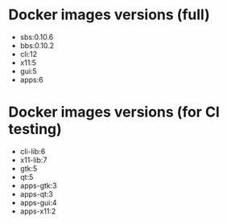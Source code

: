 # Docker images versions (full)

* sbs:0.10.6
* bbs:0.10.2
* cli:12
* x11:5
* gui:5
* apps:6

# Docker images versions (for CI testing)

* cli-lib:6
* x11-lib:7
* gtk:5
* qt:5
* apps-gtk:3
* apps-qt:3
* apps-gui:4
* apps-x11:2
